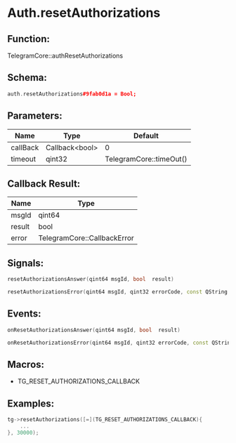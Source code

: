 # Auth.resetAuthorizations

## Function:

TelegramCore::authResetAuthorizations

## Schema:

```c++
auth.resetAuthorizations#9fab0d1a = Bool;
```
## Parameters:

|Name|Type|Default|
|----|----|-------|
|callBack|Callback&lt;bool&gt;|0|
|timeout|qint32|TelegramCore::timeOut()|

## Callback Result:

|Name|Type|
|----|----|
|msgId|qint64|
|result|bool|
|error|TelegramCore::CallbackError|

## Signals:

```c++
resetAuthorizationsAnswer(qint64 msgId, bool  result)
```
```c++
resetAuthorizationsError(qint64 msgId, qint32 errorCode, const QString &errorText)
```

## Events:

```c++
onResetAuthorizationsAnswer(qint64 msgId, bool  result)
```
```c++
onResetAuthorizationsError(qint64 msgId, qint32 errorCode, const QString &errorText)
```

## Macros:

* TG_RESET_AUTHORIZATIONS_CALLBACK

## Examples:

```c++
tg->resetAuthorizations([=](TG_RESET_AUTHORIZATIONS_CALLBACK){
    ...
}, 30000);
```
